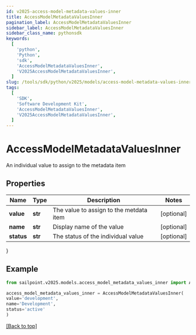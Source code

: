 ```yaml
---
id: v2025-access-model-metadata-values-inner
title: AccessModelMetadataValuesInner
pagination_label: AccessModelMetadataValuesInner
sidebar_label: AccessModelMetadataValuesInner
sidebar_class_name: pythonsdk
keywords:
  [
    'python',
    'Python',
    'sdk',
    'AccessModelMetadataValuesInner',
    'V2025AccessModelMetadataValuesInner',
  ]
slug: /tools/sdk/python/v2025/models/access-model-metadata-values-inner
tags:
  [
    'SDK',
    'Software Development Kit',
    'AccessModelMetadataValuesInner',
    'V2025AccessModelMetadataValuesInner',
  ]
---
```


# AccessModelMetadataValuesInner

An individual value to assign to the metadata item

## Properties

| Name       | Type    | Description                             | Notes      |
| ---------- | ------- | --------------------------------------- | ---------- |
| **value**  | **str** | The value to assign to the metdata item | [optional] |
| **name**   | **str** | Display name of the value               | [optional] |
| **status** | **str** | The status of the individual value      | [optional] |

}

## Example

```python
from sailpoint.v2025.models.access_model_metadata_values_inner import AccessModelMetadataValuesInner

access_model_metadata_values_inner = AccessModelMetadataValuesInner(
value='development',
name='Development',
status='active'
)

```

[[Back to top]](#)
